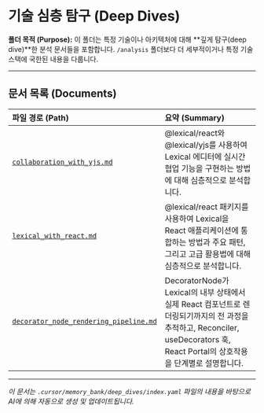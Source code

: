 # 기술 심층 탐구 (Deep Dives)

**폴더 목적 (Purpose):** 이 폴더는 특정 기술이나 아키텍처에 대해 **깊게 탐구(deep dive)**한 분석 문서들을 포함합니다. `/analysis` 폴더보다 더 세부적이거나 특정 기술 스택에 국한된 내용을 다룹니다.

---

## 문서 목록 (Documents)

| 파일 경로 (Path)                                 | 요약 (Summary)                                                                                                                                                            |
| :----------------------------------------------- | :------------------------------------------------------------------------------------------------------------------------------------------------------------------------ |
| [`collaboration_with_yjs.md`](./collaboration_with_yjs.md) | @lexical/react와 @lexical/yjs를 사용하여 Lexical 에디터에 실시간 협업 기능을 구현하는 방법에 대해 심층적으로 분석합니다.                                                     |
| [`lexical_with_react.md`](./lexical_with_react.md)     | @lexical/react 패키지를 사용하여 Lexical을 React 애플리케이션에 통합하는 방법과 주요 패턴, 그리고 고급 활용법에 대해 심층적으로 분석합니다.                                            |
| [`decorator_node_rendering_pipeline.md`](./decorator_node_rendering_pipeline.md) | DecoratorNode가 Lexical의 내부 상태에서 실제 React 컴포넌트로 렌더링되기까지의 전 과정을 추적하고, Reconciler, useDecorators 훅, React Portal의 상호작용을 단계별로 설명합니다. |

---

*이 문서는 `.cursor/memory_bank/deep_dives/index.yaml` 파일의 내용을 바탕으로 AI에 의해 자동으로 생성 및 업데이트됩니다.* 